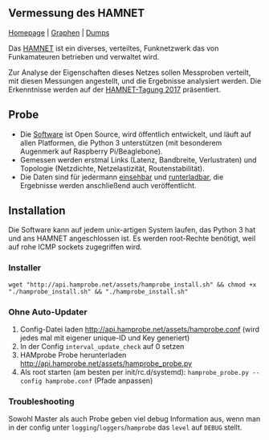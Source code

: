 ## Vermessung des HAMNET

[Homepage](http://hamprobe.net) | [Graphen](http://hamprobe.net/grafana) | [Dumps](http://hamprobe.net/dumps)

Das [HAMNET](https://hamnetdb.net) ist ein diverses, verteiltes, Funknetzwerk das von Funkamateuren betrieben und verwaltet wird.

Zur Analyse der Eigenschaften dieses Netzes sollen Messproben verteilt, mit diesen Messungen angestellt, und die Ergebnisse analysiert werden. Die Erkenntnisse werden auf der [HAMNET-Tagung 2017](http://www.hamnettagung.de/) präsentiert.

## Probe

 - Die [Software](https://github.com/tobyp/hamprobe) ist Open Source, wird öffentlich entwickelt, und läuft auf allen Platformen, die Python 3 unterstützen (mit besonderem Augenmerk auf Raspberry Pi/Beaglebone).
 - Gemessen werden erstmal Links (Latenz, Bandbreite, Verlustraten) und Topologie (Netzdichte, Netzelastizität, Routenstabilität).
 - Die Daten sind für jedermann [einsehbar](http://hamprobe.net/grafana) und [runterladbar](http://hamprobe.net/dumps), die Ergebnisse werden anschließend auch veröffentlicht.

## Installation

Die Software kann auf jedem unix-artigen System laufen, das Python 3 hat und ans HAMNET angeschlossen ist.
Es werden root-Rechte benötigt, weil auf rohe ICMP sockets zugegriffen wird.

### Installer

    wget "http://api.hamprobe.net/assets/hamprobe_install.sh" && chmod +x "./hamprobe_install.sh" && "./hamprobe_install.sh"

### Ohne Auto-Updater

 1. Config-Datei laden <http://api.hamprobe.net/assets/hamprobe.conf> (wird jedes mal mit eigener unique-ID und Key generiert)
 2. In der Config `interval_update_check` auf 0 setzen
 3. HAMprobe Probe herunterladen <http://api.hamprobe.net/assets/hamprobe_probe.py>
 4. Als root starten (am besten per init/rc.d/systemd): `hamprobe_probe.py --config hamprobe.conf` (Pfade anpassen)

### Troubleshooting

Sowohl Master als auch Probe geben viel debug Information aus, wenn man in der config unter `logging`/`loggers`/`hamprobe` das `level` auf `DEBUG` stellt.
